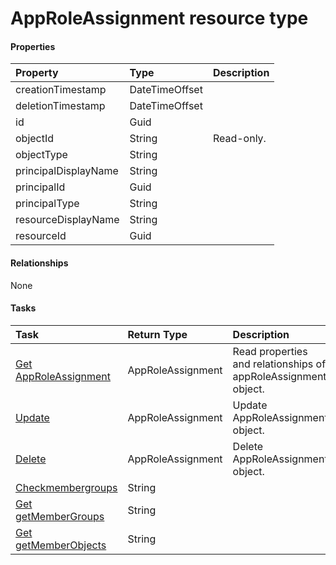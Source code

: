 # AppRoleAssignment resource type



#### Properties
| Property	   | Type	|Description|
|:---------------|:--------|:----------|
|creationTimestamp|DateTimeOffset||
|deletionTimestamp|DateTimeOffset||
|id|Guid||
|objectId|String| Read-only.|
|objectType|String||
|principalDisplayName|String||
|principalId|Guid||
|principalType|String||
|resourceDisplayName|String||
|resourceId|Guid||

#### Relationships
None


#### Tasks

| Task		   | Return Type	|Description|
|:---------------|:--------|:----------|
|[Get AppRoleAssignment](../api/approleassignment_get.md) | AppRoleAssignment |Read properties and relationships of appRoleAssignment object.|
|[Update](../api/approleassignment_update.md) | AppRoleAssignment	|Update AppRoleAssignment object. |
|[Delete](../api/approleassignment_delete.md) | AppRoleAssignment	|Delete AppRoleAssignment object. |
|[Checkmembergroups](../api/approleassignment_checkmembergroups.md)|String||
|[Get getMemberGroups](../api/approleassignment_getmembergroups.md)|String||
|[Get getMemberObjects](../api/approleassignment_getmemberobjects.md)|String||
